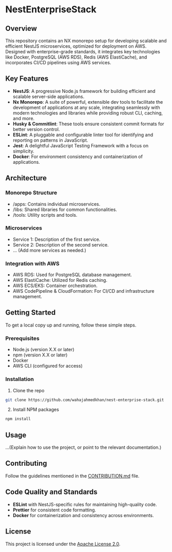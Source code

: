# NestEnterpriseStack

## Overview

This repository contains an NX monorepo setup for developing scalable and efficient NestJS microservices, optimized for deployment on AWS. Designed with enterprise-grade standards, it integrates key technologies like Docker, PostgreSQL (AWS RDS), Redis (AWS ElastiCache), and incorporates CI/CD pipelines using AWS services.

## Key Features

- **NestJS**: A progressive Node.js framework for building efficient and scalable server-side applications.
- **Nx Monorepo**: A suite of powerful, extensible dev tools to facilitate the development of applications at any scale, integrating seamlessly with modern technologies and libraries while providing robust CLI, caching, and more.
- **Husky & Commitlint**: These tools ensure consistent commit formats for better version control.
- **ESLint**: A pluggable and configurable linter tool for identifying and reporting on patterns in JavaScript.
- **Jest**: A delightful JavaScript Testing Framework with a focus on simplicity.
- **Docker**: For environment consistency and containerization of applications.

## Architecture

### Monorepo Structure

- /apps: Contains individual microservices.
- /libs: Shared libraries for common functionalities.
- /tools: Utility scripts and tools.

### Microservices

- Service 1: Description of the first service.
- Service 2: Description of the second service.
- ... (Add more services as needed.)

### Integration with AWS

- AWS RDS: Used for PostgreSQL database management.
- AWS ElastiCache: Utilized for Redis caching.
- AWS ECS/EKS: Container orchestration.
- AWS CodePipeline & CloudFormation: For CI/CD and infrastructure management.

## Getting Started

To get a local copy up and running, follow these simple steps.

### Prerequisites

- Node.js (version X.X or later)
- npm (version X.X or later)
- Docker
- AWS CLI (configured for access)

### Installation

1. Clone the repo

```sh
git clone https://github.com/wahajahmedkhan/nest-enterprise-stack.git
```

2. Install NPM packages

```sh
npm install
```

## Usage

...(Explain how to use the project, or point to the relevant documentation.)

## Contributing

Follow the guidelines mentioned in the [CONTRIBUTION.md](./CONTRIBUTION.md) file.

## Code Quality and Standards

- **ESLint** with NestJS-specific rules for maintaining high-quality code.
- **Prettier** for consistent code formatting.
- **Docker** for containerization and consistency across environments.

## License

This project is licensed under the [Apache License 2.0](./LICENSE).
